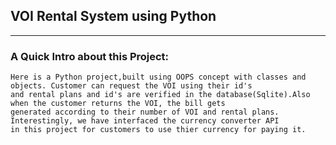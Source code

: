 ## VOI Rental System using Python 
---
### A Quick Intro about this Project:
    Here is a Python project,built using OOPS concept with classes and objects. Customer can request the VOI using their id's
    and rental plans and id's are verified in the database(Sqlite).Also when the customer returns the VOI, the bill gets
    generated according to their number of VOI and rental plans. Interestingly, we have interfaced the currency converter API
    in this project for customers to use thier currency for paying it.
    
 
    
  
